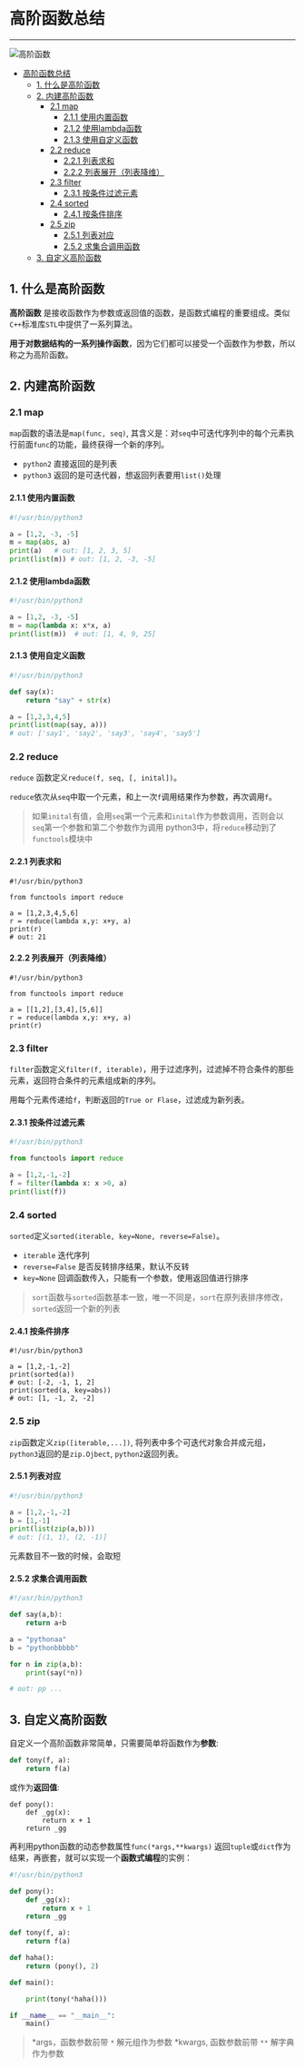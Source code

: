 # 高阶函数总结

----

![高阶函数](../images/p_20210117125714.jpg)

- [高阶函数总结](#高阶函数总结)
  - [1. 什么是高阶函数](#1-什么是高阶函数)
  - [2. 内建高阶函数](#2-内建高阶函数)
    - [2.1 map](#21-map)
      - [2.1.1 使用内置函数](#211-使用内置函数)
      - [2.1.2 使用lambda函数](#212-使用lambda函数)
      - [2.1.3 使用自定义函数](#213-使用自定义函数)
    - [2.2 reduce](#22-reduce)
      - [2.2.1 列表求和](#221-列表求和)
      - [2.2.2 列表展开（列表降维）](#222-列表展开列表降维)
    - [2.3 filter](#23-filter)
      - [2.3.1 按条件过滤元素](#231-按条件过滤元素)
    - [2.4 sorted](#24-sorted)
      - [2.4.1 按条件排序](#241-按条件排序)
    - [2.5 zip](#25-zip)
      - [2.5.1 列表对应](#251-列表对应)
      - [2.5.2 求集合调用函数](#252-求集合调用函数)
  - [3. 自定义高阶函数](#3-自定义高阶函数)

## 1. 什么是高阶函数

**高阶函数** 是接收函数作为参数或返回值的函数，是函数式编程的重要组成。类似`C++`标准库`STL`中提供了一系列算法。

**用于对数据结构的一系列操作函数**，因为它们都可以接受一个函数作为参数，所以称之为高阶函数。

## 2. 内建高阶函数

### 2.1 map

`map`函数的语法是`map(func, seq)`, 其含义是：对`seq`中可迭代序列中的每个元素执行前面`func`的功能，最终获得一个新的序列。

* `python2` 直接返回的是列表
* `python3` 返回的是可迭代器，想返回列表要用`list()`处理

#### 2.1.1 使用内置函数

```python
#!/usr/bin/python3

a = [1,2, -3, -5]
m = map(abs, a)
print(a)   # out: [1, 2, 3, 5]
print(list(m)) # out: [1, 2, -3, -5]
```

#### 2.1.2 使用lambda函数

```python
#!/usr/bin/python3

a = [1,2, -3, -5]
m = map(lambda x: x*x, a)
print(list(m))  # out: [1, 4, 9, 25]
```

#### 2.1.3 使用自定义函数

```python
#!/usr/bin/python3

def say(x):
    return "say" + str(x)

a = [1,2,3,4,5]
print(list(map(say, a)))
# out: ['say1', 'say2', 'say3', 'say4', 'say5']
```

### 2.2 reduce

`reduce` 函数定义`reduce(f, seq, [, inital])`。

`reduce`依次从`seq`中取一个元素，和上一次`f`调用结果作为参数，再次调用`f`。

> 如果`inital`有值，会用`seq`第一个元素和`inital`作为参数调用，否则会以`seq`第一个参数和第二个参数作为调用
> python3中，将`reduce`移动到了`functools`模块中

#### 2.2.1 列表求和

```
#!/usr/bin/python3

from functools import reduce

a = [1,2,3,4,5,6]
r = reduce(lambda x,y: x+y, a)
print(r)
# out: 21
```

#### 2.2.2 列表展开（列表降维）

```
#!/usr/bin/python3

from functools import reduce

a = [[1,2],[3,4],[5,6]]
r = reduce(lambda x,y: x+y, a)
print(r)
```

### 2.3 filter

`filter`函数定义`filter(f, iterable)`，用于过滤序列，过滤掉不符合条件的那些元素，返回符合条件的元素组成新的序列。

用每个元素传递给`f`，判断返回的`True or Flase`，过滤成为新列表。

#### 2.3.1 按条件过滤元素

```python
#!/usr/bin/python3

from functools import reduce

a = [1,2,-1,-2]
f = filter(lambda x: x >0, a)
print(list(f))
```

### 2.4 sorted

`sorted`定义`sorted(iterable, key=None, reverse=False)`。

* `iterable` 迭代序列
* `reverse=False` 是否反转排序结果，默认不反转
* `key=None` 回调函数传入，只能有一个参数，使用返回值进行排序

> `sort`函数与`sorted`函数基本一致，唯一不同是，`sort`在原列表排序修改，`sorted`返回一个新的列表

#### 2.4.1 按条件排序

```
#!/usr/bin/python3

a = [1,2,-1,-2]
print(sorted(a))
# out: [-2, -1, 1, 2]
print(sorted(a, key=abs))
# out: [1, -1, 2, -2]
```

### 2.5 zip

`zip`函数定义`zip([iterable,...])`, 将列表中多个可迭代对象合并成元组，`python3`返回的是`zip.Ojbect`, `python2`返回列表。

#### 2.5.1 列表对应

```python
#!/usr/bin/python3

a = [1,2,-1,-2]
b = [1,-1]
print(list(zip(a,b)))
# out: [(1, 1), (2, -1)]
```

元素数目不一致的时候，会取短

#### 2.5.2 求集合调用函数

```python
#!/usr/bin/python3

def say(a,b):
    return a+b

a = "pythonaa"
b = "pythonbbbbb"

for n in zip(a,b):
    print(say(*n))

# out: pp ...
```

## 3. 自定义高阶函数

自定义一个高阶函数非常简单，只需要简单将函数作为**参数**:

```python
def tony(f, a):
    return f(a)
```

或作为**返回值**:

```
def pony():
    def _gg(x):
        return x + 1
    return _gg
```

再利用python函数的动态参数属性`func(*args,**kwargs)` 返回`tuple`或`dict`作为结果，再嵌套，就可以实现一个**函数式编程**的实例：

```python
#!/usr/bin/python3

def pony():
    def _gg(x):
        return x + 1
    return _gg

def tony(f, a):
    return f(a)

def haha():
    return (pony(), 2)

def main():

    print(tony(*haha()))

if __name__ == "__main__":
    main()
```

> *args，函数参数前带 `*` 解元组作为参数
> *kwargs, 函数参数前带 `**` 解字典作为参数
